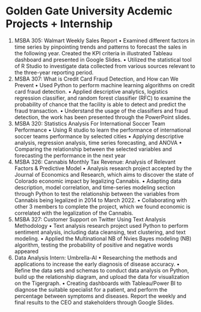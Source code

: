 # Golden Gate University Acdemic Projects + Internship
1. MSBA 305: Walmart Weekly Sales Report
  • Examined different factors in time series by pinpointing trends and patterns to forecast the sales in the following year. Created the KPI criteria in      illustrated Tableau dashboard and presented in Google Slides. 
  • Utilized the statistical tool of R Studio to investigate data collected from various sources relevant to the three-year reporting period.
2. MSBA 307: What is Credit Card Fraud Detection, and How can We Prevent
  • Used Python to perform machine learning algorithms on credit card fraud detection.
  • Applied descriptive analytics, logistics regression classifier, and random forest classifier (RFC) to examine the probability of chance that the facility is able to detect and predict the fraud transaction. 
  • Understand the usage of the classifiers and fraud detection, the work has been presented through the PowerPoint slides.
3. MSBA 320: Statistics Analysis For International Soccer Team Performance
  • Using R studio to learn the performance of international soccer teams performance by selected cities
  • Applying descriptive analysis, regression analysis, time series forecasting, and ANOVA 
  • Comparing the relationship between the selected variables and forecasting the performance in the next year
4. MSBA 326: Cannabis Monthly Tax Revenue: Analysis of Relevant Factors & Predictive Model
  • Analysis research project accepted by the Journal of Economics and Research, which aims to discover the state of Colorado economic impact by legalizing Cannabis. 
  • Adapting data description, model correlation, and time-series modeling section through Python to test the relationship between the variables from Cannabis being legalized in 2014 to March 2022.
  • Collaborating with other 3 members to complete the project, which we found economic is correlated with the legalization of the Cannabis.
5. MSBA 327: Customer Support on Twitter Using Text Analysis Methodology
  • Text analysis research project used Python to perform sentiment analysis, including data cleansing, text clustering, and text modeling.
  • Applied the Multinational NB of Nvies Bayes modeling (NB) algorithm, testing the probability of positive and negative words appeared
6. Data Analysis Intern: Umbrella-AI
  • Researching the methods and applications to increase the early diagnosis of disease accuracy. 
  • Refine the data sets and schemas to conduct data analysis on Python, build up the relationship diagram, and upload the data for visualization on the Tigergraph. 
  • Creating dashboards with Tableau/Power BI to diagnose the suitable specialist for a patient, and perform the percentage between symptoms and diseases. Report the weekly and final results to the CEO and stakeholders through Google Slides.
